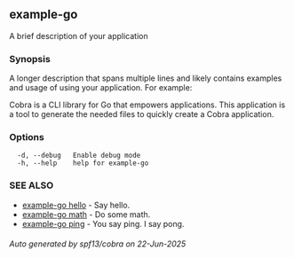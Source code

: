 ## example-go

A brief description of your application

### Synopsis

A longer description that spans multiple lines and likely contains
examples and usage of using your application. For example:

Cobra is a CLI library for Go that empowers applications.
This application is a tool to generate the needed files
to quickly create a Cobra application.

### Options

```
  -d, --debug   Enable debug mode
  -h, --help    help for example-go
```

### SEE ALSO

* [example-go hello](example-go_hello.md)	 - Say hello.
* [example-go math](example-go_math.md)	 - Do some math.
* [example-go ping](example-go_ping.md)	 - You say ping. I say pong.

###### Auto generated by spf13/cobra on 22-Jun-2025
